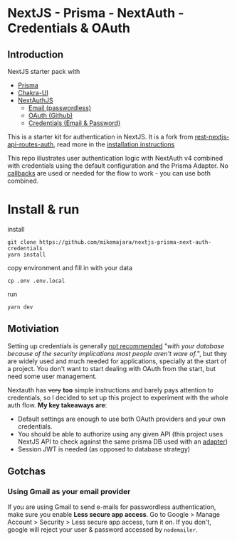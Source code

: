 # NextJS - Prisma - NextAuth - Credentials & OAuth

## Introduction

NextJS starter pack with
- [Prisma](https://www.prisma.io/)
- [Chakra-UI](https://chakra-ui.com/)
- [NextAuthJS](https://next-auth.js.org/)
  - [Email (passwordless)](https://next-auth.js.org/providers/email)
  - [OAuth (Github)](https://next-auth.js.org/providers/github)
  - [Credentials (Email & Password)](https://next-auth.js.org/providers/credentials)

This is a starter kit for authentication in NextJS. It is a fork from [rest-nextjs-api-routes-auth](https://github.com/prisma/prisma-examples/tree/latest/typescript/rest-nextjs-api-routes-auth), read more in the [installation instructions](installation.md)

This repo illustrates user authentication logic with NextAuth v4 combined with credentials using the default configuration and the Prisma Adapter. No [callbacks](https://next-auth.js.org/configuration/callbacks) are used or needed for the flow to work - you can use both combined.

# Install & run

install
```
git clone https://github.com/mikemajara/nextjs-prisma-next-auth-credentials
yarn install
```

copy environment and fill in with your data
```
cp .env .env.local
```

run
```
yarn dev
```

## Motiviation
Setting up credentials is generally [not recommended](https://github.com/nextauthjs/next-auth/discussions/3364) "_with your database because of the security implications most people aren't ware of._", but they are widely used and much needed for applications, specially at the start of a project. You don't want to start dealing with OAuth from the start, but need some user management.

Nextauth has ~~very~~ **too** simple instructions and barely pays attention to credentials, so I decided to set up this project to experiment with the whole auth flow. **My key takeaways are**:
- Default settings are enough to use both OAuth providers and your own credentials.
- You should be able to authorize using any given API (this project uses NextJS API to check against the same prisma DB used with an [adapter](https://next-auth.js.org/adapters/overview))
- Session JWT is needed (as opposed to database strategy)

## Gotchas

### Using Gmail as your email provider

If you are using Gmail to send e-mails for passwordless authentication, make sure you enable **Less secure app access**. Go to Google > Manage Account > Security > Less secure app access, turn it on. If you don't, google will reject your user & password accessed by `nodemailer`.